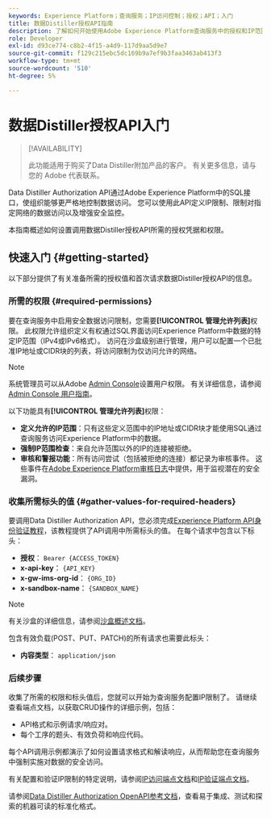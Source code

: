 ```yaml
---
keywords: Experience Platform；查询服务；IP访问控制；授权；API；入门
title: 数据Distiller授权API指南
description: 了解如何开始使用Adobe Experience Platform查询服务中的授权和IP范围限制来确保数据访问安全。
role: Developer
exl-id: d93ce774-c8b2-4f15-a4d9-117d9aa5d9e7
source-git-commit: f129c215ebc5dc169b9a7ef9b3faa3463ab413f3
workflow-type: tm+mt
source-wordcount: '510'
ht-degree: 5%

---
```


# 数据Distiller授权API入门

>[!AVAILABILITY]
>
>此功能适用于购买了Data Distiller附加产品的客户。 有关更多信息，请与您的 Adobe 代表联系。

Data Distiller Authorization API通过Adobe Experience Platform中的SQL接口，使组织能够更严格地控制数据访问。 您可以使用此API定义IP限制、限制对指定网络的数据访问以及增强安全监控。

本指南概述如何设置调用数据Distiller授权API所需的授权凭据和权限。

## 快速入门 {#getting-started}

以下部分提供了有关准备所需的授权值和首次请求数据Distiller授权API的信息。

### 所需的权限 {#required-permissions}

要在查询服务中启用安全数据访问限制，您需要&#x200B;**[!UICONTROL 管理允许列表]**&#x200B;权限。 此权限允许组织定义有权通过SQL界面访问Experience Platform中数据的特定IP范围（IPv4或IPv6格式）。 访问在沙盒级别进行管理，用户可以配置一个已批准IP地址或CIDR块的列表，将访问限制为仅访问允许的网络。

>[!NOTE]
>
>系统管理员可以从Adobe [Admin Console](https://adminconsole.adobe.com/)设置用户权限。 有关详细信息，请参阅 [Admin Console 用户指南](https://helpx.adobe.com/cn/enterprise/using/admin-console.html)。

以下功能具有&#x200B;**[!UICONTROL 管理允许列表]**&#x200B;权限：

- **定义允许的IP范围**：只有这些定义范围中的IP地址或CIDR块才能使用SQL通过查询服务访问Experience Platform中的数据。
- **强制IP范围检查**：来自允许范围以外的IP的连接被拒绝。
- **审核和警报功能**：所有访问尝试（包括被拒绝的连接）都记录为审核事件。 这些事件在[Adobe Experience Platform审核日志](../../landing/governance-privacy-security/audit-logs/overview.md)中提供，用于监视潜在的安全漏洞。

### 收集所需标头的值 {#gather-values-for-required-headers}

要调用Data Distiller Authorization API，您必须完成[Experience Platform API身份验证教程](../../landing/api-authentication.md)，该教程提供了API调用中所需标头的值。 在每个请求中包含以下标头：

- **授权**： `Bearer {ACCESS_TOKEN}`
- **x-api-key**： `{API_KEY}`
- **x-gw-ims-org-id**： `{ORG_ID}`
- **x-sandbox-name**： `{SANDBOX_NAME}`

>[!NOTE]
>
> 有关沙盒的详细信息，请参阅[沙盒概述文档](../../sandboxes/home.md)。

包含有效负载(POST、PUT、PATCH)的所有请求也需要此标头：

- **内容类型**： `application/json`

### 后续步骤

收集了所需的权限和标头值后，您就可以开始为查询服务配置IP限制了。 请继续查看端点文档，以获取CRUD操作的详细示例，包括：

- API格式和示例请求/响应对。
- 每个工序的题头、有效负荷和响应代码。

每个API调用示例都演示了如何设置请求格式和解读响应，从而帮助您在查询服务中强制实施对数据的安全访问。

有关配置和验证IP限制的特定说明，请参阅[IP访问端点文档](./ip-access.md)和[IP验证端点文档](./validate.md)。

请参阅[Data Distiller Authorization OpenAPI参考文档](https://developer.adobe.com/experience-platform-apis/references/data-distiller-auth/)，查看易于集成、测试和探索的机器可读的标准化格式。
